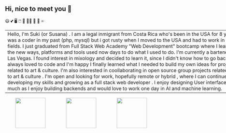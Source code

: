 ## Hi, nice to meet you 👋
😃 💕 🖥 🖱 💽 👩‍💻 🤖 🌻 ⭐ 




<div id="header3" align="center">
</div>

<table style="width:800px;">
 <tr><td >
Hello, I'm Suki (or Susana) . I am a legal inmigrant from Costa Rica who's been in the USA for 8 years. I was a coder in my past (php, mysql) but i got rusty when I moved to the USA and had to work in other fields. I just graduated from Full Stack Web Academy "Web Development" bootcamp where I learned all the new ways, platforms and tools used now days to do what I used to do. I'm currently a bartender in Las Vegas. I found interest in mixology and decided to learn it, since I didn't know how to go back to IT. I always loved to code and I'm happy I finally learned what I needed to build my own ideas for projects related to art & culture. I'm also interested in coollaborating in open source group projects related also to art & culture .  I'm open and looking for work, hopefully remote or hybrid , where I can continue developing my skills and growing as a full stack web developer . I enjoy designing User interfaces as much as I enjoy building backends and would love to work one day in AI and machine learning.
  
 </td></tr>



</table>

<div id="code" align="right" style="display:flex;justify-content: space-around;">
 

<img src="https://media.giphy.com/media/FNfcWhlz0GTkzcnZWh/giphy.gif?cid=ecf05e47vb4y9f1eigqfme0qoioouw7y07y31008omata1mb&ep=v1_gifs_related&rid=giphy.gif&ct=g" width="100" />
<img src="https://media.giphy.com/media/FNfcWhlz0GTkzcnZWh/giphy.gif?cid=ecf05e47vb4y9f1eigqfme0qoioouw7y07y31008omata1mb&ep=v1_gifs_related&rid=giphy.gif&ct=g" width="100" />
<img src="https://media.giphy.com/media/FNfcWhlz0GTkzcnZWh/giphy.gif?cid=ecf05e47vb4y9f1eigqfme0qoioouw7y07y31008omata1mb&ep=v1_gifs_related&rid=giphy.gif&ct=g" width="100" />







</div>

<!--
**SukianCR/SukianCR** is a ✨ _special_ ✨ repository because its `README.md` (this file) appears on your GitHub profile.

Here are some ideas to get you started:

- 🔭 I’m currently working on ...
- 🌱 I’m currently learning ...
- 👯 I’m looking to collaborate on ...
- 🤔 I’m looking for help with ...
- 💬 Ask me about ...
- 📫 How to reach me: ...
- 😄 Pronouns: ...
- ⚡ Fun fact: ...
-->
